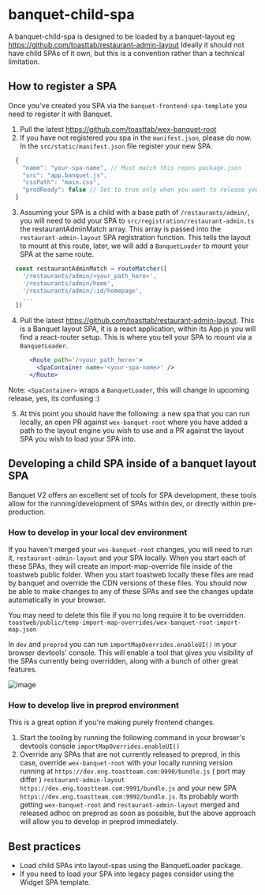 # banquet-child-spa

A banquet-child-spa is designed to be loaded by a banquet-layout eg <https://github.com/toasttab/restaurant-admin-layout>
Ideally it should not have child SPAs of it own, but this is a convention rather than a technical limitation.

## How to register a SPA

Once you've created you SPA via the `banquet-frontend-spa-template` you need to register it with Banquet.

1. Pull the latest <https://github.com/toasttab/wex-banquet-root>
2. If you have not registered you spa in the `manifest.json`, please do now. In the `src/static/manifest.json` file register your new SPA.

```js
  {
    "name": "your-spa-name", // Must match this repos package.json
    "src": "app.banquet.js",
    "cssPath": "main.css",
    "prodReady": false // Set to true only when you want to release your SPA to production.
  }
```

3. Assuming your SPA is a child with a base path of `/restaurants/admin/`, you will need to add your SPA to `src/registration/restaurant-admin.ts` the restaurantAdminMatch array. This array is passed into the `restaurant-admin-layout` SPA registration function. This tells the layout to mount at this route, later, we will add a `BanquetLoader` to mount your SPA at the same route.

```js
  const restaurantAdminMatch = routeMatcher([
    '/restaurants/admin/<your_path_here>',
    '/restaurants/admin/home',
    '/restaurants/admin/:id/homepage',
    ...
  ])
```

4. Pull the latest <https://github.com/toasttab/restaurant-admin-layout>. This is a Banquet layout SPA, it is a react application, within its App.js you will find a react-router setup. This is where you tell your SPA to mount via a `BanquetLoader`.

```jsx
      <Route path='/<your_path_here>'> 
        <SpaContainer name='<your-spa-name>' /> 
      </Route>
```

Note: `<SpaContainer>` wraps a `BanquetLoader`, this will change in upcoming release, yes, its confusing :)

5. At this point you should have the following: a new spa that you can run locally, an open PR against `wex-banquet-root` where you have added a path to the layout engine you wish to use and a PR against the layout SPA you wish to load your SPA into.

## Developing a child SPA inside of a banquet layout SPA

Banquet V2 offers an excellent set of tools for SPA development, these tools allow for the running/development of SPAs within dev, or directly within pre-production.

### How to develop in your local dev environment

If you haven't merged your `wex-banquet-root` changes, you will need to run it, `restaurant-admin-layout` and your SPA locally. When you start each of these SPAs, they will create an import-map-override file inside of the toastweb public folder. When you start toastweb locally these files are read by banquet and override the CDN versions of these files. You should now be able to make changes to any of these SPAs and see the changes update automatically in your browser.

You may need to delete this file if you no long require it to be overridden.
`toastweb/public/temp-import-map-overrides/wex-banquet-root-import-map.json`

In `dev` and `preprod` you can run `importMapOverrides.enableUI()` in your browser devtools' console. This will enable a tool that gives you visibility of the SPAs currently being overridden, along with a bunch of other great features.

![image](https://user-images.githubusercontent.com/40170037/117135513-ef876d00-ad9e-11eb-8111-4d81d51dd834.png)

### How to develop live in preprod environment

This is a great option if you're making purely frontend changes.

   1. Start the tooling by running the following command in your browser's devtools console `importMapOverrides.enableUI()`
   2. Override any SPAs that are not currently released to preprod, in this case, override `wex-banquet-root` with your locally running version running at `https://dev.eng.toastteam.com:9990/bundle.js` ( port may differ ) `restaurant-admin-layout` `https://dev.eng.toastteam.com:9991/bundle.js` and your new SPA `https://dev.eng.toastteam.com:9992/bundle.js`. Its probably worth getting `wex-banquet-root` and `restaurant-admin-layout` merged and released adhoc on preprod as soon as possible, but the above approach will allow you to develop in preprod immediately.

## Best practices

- Load child SPAs into layout-spas using the BanquetLoader package.
- If you need to load your SPA into legacy pages consider using the Widget SPA template.
